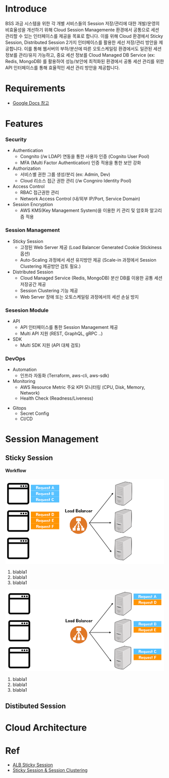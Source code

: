 # Introduce
BSS 과금 시스템을 위한 각 개별 서비스들의 Session 저장/관리에 대한 개발/운영의 비효율성을 개선하기 위해 Cloud Session Managemente 환경에서 공통으로 세션 관리할 수 있는 인터페이스를 제공을 목표로 합니다. 이를 위해 Cloud 환경에서 Sticky Session, Distributed Session 2가지 인터페이스를 활용한 세선 저장/관리 방안을 제공합니다. 이를 통해 웹서버의 부하/분산에 따른 오토스케일링 환경에서도 일관된 세션 정보를 관리/유지 가능하고, 중요 세션 정보를 Cloud Managed DB Service (ex: Redis, MongoDB) 를 활용하여 성능/보안에 최적화된 환경에서 공통 세션 관리를 위한 API 인터페이스를 통해 효율적인 세션 관리 방안을 제공합니다.

# Requirements
- [Google Docs 참고](https://docs.google.com/spreadsheets/d/1PWpsrKVgHGhqS6xmO8hNJFDG6Hexc8ZxB1ZsZwWSPCY/edit#gid=188560468)

# Features
### Security
  - Authentication
    - Congnito (/w LDAP) 연동을 통한 사용자 인증 (Cognito User Pool)
    - MFA (Multi Factor Authentication) 인증 적용을 통한 보안 강화
  - Authorization
    - 서비스별 권한 그룹 생성/분리 (ex: Admin, Dev)
    - Cloud 리소스 접근 권한 관리 (/w Congniro Identity Pool)
  - Access Control
    - RBAC 접근권한 관리
    - Network Access Control (내/외부 IP/Port, Service Domain)
  - Session Encryption
    - AWS KMS(Key Management System)을 이용한 키 관리 및 암호화 알고리즘 적용

### Session Management
  * Sticky Session
    - 고정된 Web Server 제공 (Load Balancer Generated Cookie Stickiness 옵션)
    - Auto-Scaling 과정에서 세션 유지방안 제공 (Scale-in 과정에서 Session Clustering 제공방안 검토 필요.)
  * Distributed Session
    - Cloud Managed Service (Redis, MongoDB) 분산 DB를 이용한 공통 세션 저장공간 제공
    - Session Clustering 기능 제공
    - Web Server 장애 또는 오토스케일링 과정에서의 세션 손실 방지

### Sesesion Module
  * API
    - API 인터페이스를 통한 Session Management 제공
    - Multi API 지원 (REST, GraphQL, gRPC ..)
  * SDK
    - Multi SDK 지원 (API 대체 검토)

### DevOps
  * Automation
    - 인프라 자동화 (Terraform, aws-cli, aws-sdk)
  * Monitoring
    - AWS Resource Metric 주요 KPI 모니터링 (CPU, Disk, Memory, Network)
    - Health Check (Readness/Liveness)
  - Gitops
    - Secret Config
    - CI/CD

# Session Management

## Sticky Session

#### Workflow
![fdsf](imgs/archi/sticky-session-1.png)
1. blabla1
1. blabla1
1. blabla1

![fdsf](imgs/archi/sticky-session-2.png)
1. blabla1
1. blabla1
1. blabla1

## Distibuted Session

# Cloud Architecture


# Ref
- [ALB Sticky Session](https://docs.aws.amazon.com/elasticloadbalancing/latest/application/sticky-sessions.html)
- [Sticky Session & Session Clustering](https://smjeon.dev/web/sticky-session/)
